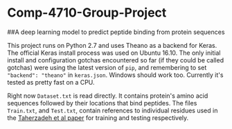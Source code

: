 # Comp-4710-Group-Project
##A deep learning model to predict peptide binding from protein sequences


This project runs on Python 2.7 and uses Theano as a backend for Keras. The official Keras install process was used on Ubuntu 16.10. The only initial install and configuration gotchas encountered so far (if they could be called gotchas) were using the latest version of `pip`, and remembering to set `"backend": "theano"` in `keras.json`. Windows should work too. Currently it's tested as pretty fast on a CPU.

Right now `Dataset.txt` is read directly. It contains protein's amino acid sequences followed by their locations that bind peptides.
The files `Train.txt`, and `Test.txt`, contain references to individual residues used in the [Taherzadeh et al paper](https://scholar.google.ca/scholar?q=sequence+based+prediction+of+protein+peptide+binding+sites+using+support+vector+machine) for training and testing respectively.
